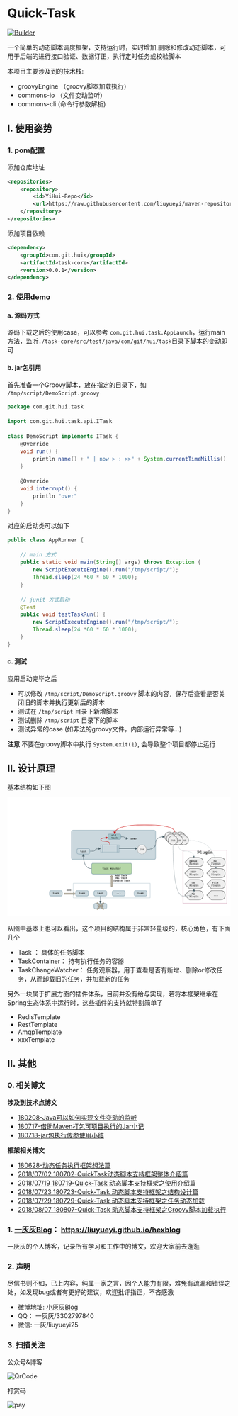 # Quick-Task

[![Builder](https://travis-ci.org/liuyueyi/quick-task.svg?branch=master)](https://travis-ci.org/liuyueyi/quick-task) 

一个简单的动态脚本调度框架，支持运行时，实时增加,删除和修改动态脚本，可用于后端的进行接口验证、数据订正，执行定时任务或校验脚本

本项目主要涉及到的技术栈:

- groovyEngine （groovy脚本加载执行）
- commons-io （文件变动监听）
- commons-cli (命令行参数解析)


## I. 使用姿势

### 1. pom配置

添加仓库地址

```xml
<repositories>
    <repository>
        <id>YiHui-Repo</id>
        <url>https://raw.githubusercontent.com/liuyueyi/maven-repository/master/repository</url>
    </repository>
</repositories>
```

添加项目依赖

```xml
<dependency>
    <groupId>com.git.hui</groupId>
    <artifactId>task-core</artifactId>
    <version>0.0.1</version>
</dependency>
```

### 2. 使用demo

#### a. 源码方式

源码下载之后的使用case，可以参考 `com.git.hui.task.AppLaunch`，运行main方法，监听`./task-core/src/test/java/com/git/hui/task`目录下脚本的变动即可

#### b. jar包引用

首先准备一个Groovy脚本，放在指定的目录下，如 `/tmp/script/DemoScript.groovy`

```groovy
package com.git.hui.task

import com.git.hui.task.api.ITask

class DemoScript implements ITask {
    @Override
    void run() {
        println name() + " | now > : >>" + System.currentTimeMillis()
    }

    @Override
    void interrupt() {
        println "over"
    }
}
```

对应的启动类可以如下

```java
public class AppRunner {

    // main 方式
    public static void main(String[] args) throws Exception {
        new ScriptExecuteEngine().run("/tmp/script/");
        Thread.sleep(24 *60 * 60 * 1000);
    }
    
    // junit 方式启动
    @Test
    public void testTaskRun() {
        new ScriptExecuteEngine().run("/tmp/script/");
        Thread.sleep(24 *60 * 60 * 1000);
    }
}
```

#### c. 测试

应用启动完毕之后

- 可以修改 `/tmp/script/DemoScript.groovy` 脚本的内容，保存后查看是否关闭旧的脚本并执行更新后的脚本
- 测试在 `/tmp/script` 目录下新增脚本
- 测试删除 `/tmp/script` 目录下的脚本
- 测试异常的case (如非法的groovy文件，内部运行异常等...)

**注意** 不要在groovy脚本中执行 `System.exit(1)`, 会导致整个项目都停止运行


## II. 设计原理

基本结构如下图

![脚本框架.png](https://raw.githubusercontent.com/liuyueyi/Source/master/img/blog/daywork/180628/tech.png)

从图中基本上也可以看出，这个项目的结构属于非常轻量级的，核心角色，有下面几个

- Task ： 具体的任务脚本
- TaskContainer： 持有执行任务的容器
- TaskChangeWatcher： 任务观察器，用于查看是否有新增、删除or修改任务，从而卸载旧的任务，并加载新的任务


另外一块属于扩展方面的插件体系，目前并没有给与实现，若将本框架继承在Spring生态体系中运行时，这些插件的支持就特别简单了

- RedisTemplate
- RestTemplate
- AmqpTemplate
- xxxTemplate

## II. 其他

### 0. 相关博文

**涉及到技术点博文**

- [180208-Java可以如何实现文件变动的监听](https://liuyueyi.github.io/hexblog/2018/02/08/Java%E5%8F%AF%E4%BB%A5%E5%A6%82%E4%BD%95%E5%AE%9E%E7%8E%B0%E6%96%87%E4%BB%B6%E5%8F%98%E5%8A%A8%E7%9A%84%E7%9B%91%E5%90%AC/)
- [180717-借助Maven打包可项目执行的Jar小记](https://liuyueyi.github.io/hexblog/2018/07/17/180717-%E5%80%9F%E5%8A%A9Maven%E6%89%93%E5%8C%85%E5%8F%AF%E9%A1%B9%E7%9B%AE%E6%89%A7%E8%A1%8C%E7%9A%84Jar%E5%B0%8F%E8%AE%B0/)
- [180718-jar包执行传参使用小结](https://liuyueyi.github.io/hexblog/2018/07/18/180718-jar%E5%8C%85%E6%89%A7%E8%A1%8C%E4%BC%A0%E5%8F%82%E4%BD%BF%E7%94%A8%E5%B0%8F%E7%BB%93/)

**框架相关博文**

- [180628-动态任务执行框架想法篇](https://liuyueyi.github.io/hexblog/2018/06/28/180628-%E5%8A%A8%E6%80%81%E4%BB%BB%E5%8A%A1%E6%89%A7%E8%A1%8C%E6%A1%86%E6%9E%B6%E6%83%B3%E6%B3%95%E7%AF%87/)
- [2018/07/02 180702-QuickTask动态脚本支持框架整体介绍篇](https://liuyueyi.github.io/hexblog/2018/07/02/180702-QuickTask%E5%8A%A8%E6%80%81%E8%84%9A%E6%9C%AC%E6%94%AF%E6%8C%81%E6%A1%86%E6%9E%B6%E6%95%B4%E4%BD%93%E4%BB%8B%E7%BB%8D%E7%AF%87/)
- [2018/07/19 180719-Quick-Task 动态脚本支持框架之使用介绍篇](https://liuyueyi.github.io/hexblog/2018/07/19/180719-Quick-Task-%E5%8A%A8%E6%80%81%E8%84%9A%E6%9C%AC%E6%94%AF%E6%8C%81%E6%A1%86%E6%9E%B6%E4%B9%8B%E4%BD%BF%E7%94%A8%E4%BB%8B%E7%BB%8D%E7%AF%87/)
- [2018/07/23 180723-Quick-Task 动态脚本支持框架之结构设计篇](https://liuyueyi.github.io/hexblog/2018/07/23/180723-Quick-Task-%E5%8A%A8%E6%80%81%E8%84%9A%E6%9C%AC%E6%94%AF%E6%8C%81%E6%A1%86%E6%9E%B6%E4%B9%8B%E7%BB%93%E6%9E%84%E8%AE%BE%E8%AE%A1%E7%AF%87/)
- [2018/07/29 180729-Quick-Task 动态脚本支持框架之任务动态加载](https://liuyueyi.github.io/hexblog/2018/07/29/180729-Quick-Task-%E5%8A%A8%E6%80%81%E8%84%9A%E6%9C%AC%E6%94%AF%E6%8C%81%E6%A1%86%E6%9E%B6%E4%B9%8B%E4%BB%BB%E5%8A%A1%E5%8A%A8%E6%80%81%E5%8A%A0%E8%BD%BD/)
- [2018/08/07 180807-Quick-Task 动态脚本支持框架之Groovy脚本加载执行](https://liuyueyi.github.io/hexblog/2018/08/07/180807-Quick-Task-%E5%8A%A8%E6%80%81%E8%84%9A%E6%9C%AC%E6%94%AF%E6%8C%81%E6%A1%86%E6%9E%B6%E4%B9%8BGroovy%E8%84%9A%E6%9C%AC%E5%8A%A0%E8%BD%BD%E6%89%A7%E8%A1%8C/)


### 1. [一灰灰Blog](https://liuyueyi.github.io/hexblog)： https://liuyueyi.github.io/hexblog

一灰灰的个人博客，记录所有学习和工作中的博文，欢迎大家前去逛逛


### 2. 声明

尽信书则不如，已上内容，纯属一家之言，因个人能力有限，难免有疏漏和错误之处，如发现bug或者有更好的建议，欢迎批评指正，不吝感激

- 微博地址: [小灰灰Blog](https://weibo.com/p/1005052169825577/home)
- QQ： 一灰灰/3302797840
- 微信: 一灰/liuyueyi25

### 3. 扫描关注

公众号&博客

![QrCode](https://gitee.com/liuyueyi/Source/raw/master/img/info/blogInfoV2.png)


打赏码

![pay](https://gitee.com/liuyueyi/Source/raw/master/img/pay/pay.png)

